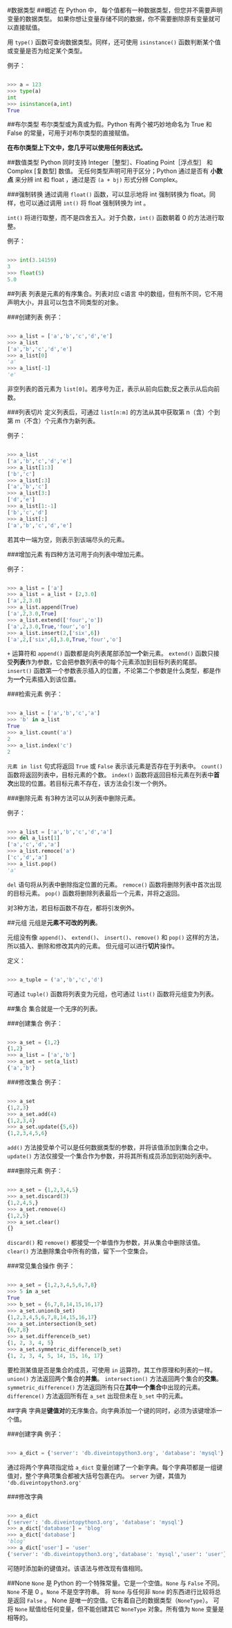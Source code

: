 #数据类型
##概述
在 Python 中， 每个值都有一种数据类型，但您并不需要声明变量的数据类型。
如果你想让变量存储不同的数据，你不需要删除原有变量就可以直接赋值。

用 `type()` 函数可查询数据类型。同样，还可使用 `isinstance()` 函数判断某个值或变量是否为给定某个类型。

例子：

```python

>>> a = 123
>>> type(a)
int
>>> isinstance(a,int)
True
```

##布尔类型
布尔类型或为真或为假。Python 有两个被巧妙地命名为 True 和 False 的常量，可用于对布尔类型的直接赋值。

**在布尔类型上下文中，您几乎可以使用任何表达式。**

##数值类型
Python 同时支持 Integer［整型］、Floating Point［浮点型］ 和 Complex [复数型] 数值。
无任何类型声明可用于区分；Python 通过是否有 **小数点** 来分辨 int 和 float ，通过是否 `(a + bj)` 形式分辨 Complex。

###强制转换
通过调用 `float()` 函数，可以显示地将 int 强制转换为 float。同样，也可以通过调用 `int()` 将 float 强制转换为 int 。

`int()` 将进行取整，而不是四舍五入。对于负数，`int()` 函数朝着 0 的方法进行取整。

例子：

```python

>>> int(3.14159)
3
>>> float(5)
5.0
```

##列表
列表是元素的有序集合。列表对应 c语言 中的数组，但有所不同，它不用声明大小，并且可以包含不同类型的对象。

###创建列表
例子：

```python

>>> a_list = ['a','b','c','d','e']
>>> a_list
['a','b','c','d','e']
>>> a_list[0]
'a'
>>> a_list[-1]
'e'
```

非空列表的首元素为 `list[0]`。若序号为正，表示从前向后数;反之表示从后向前数。

###列表切片
定义列表后，可通过 `list[n:m]` 的方法从其中获取第 n（含）个到第 m（不含）个元素作为新列表。

例子：

```python

>>> a_list
['a','b','c','d','e']
>>> a_list[1:3]
['b','c']
>>> a_list[:3]
['a','b','c']
>>> a_list[3:]
['d','e']
>>> a_list[1:-1]
['b','c','d']
>>> a_list[:]
['a','b','c','d','e']
```

若其中一端为空，则表示到该端尽头的元素。

###增加元素
有四种方法可用于向列表中增加元素。

例子：

```python

>>> a_list = ['a']
>>> a_list = a_list + [2,3.0]
['a',2,3.0]
>>> a_list.append(True)
['a',2,3.0,True]
>>> a_list.extend(['four','o'])
['a',2,3.0,True,'four','o']
>>> a_list.insert(2,['six',6])
['a',2,['six',6],3.0,True,'four','o']
```

`+` 运算符和 `append()` 函数都是向列表尾部添加**一个**新元素。
`extend()` 函数只接受**列表**作为参数，它会把参数列表中的每个元素添加到目标列表的尾部。
`insert()` 函数第一个参数表示插入的位置，不论第二个参数是什么类型，都是作为**一个**元素插入到该位置。

###检索元素
例子：

```python

>>> a_list = ['a','b','c','a']
>>> 'b' in a_list
True
>>> a_list.count('a')
2
>>> a_list.index('c')
2
```

`元素 in list` 句式将返回 `True` 或 `False` 表示该元素是否存在于列表中。
`count()` 函数将返回列表中，目标元素的个数。
`index()` 函数将返回目标元素在列表中**首次**出现的位置。若目标元素不存在，该方法会引发一个例外。

###删除元素
有3种方法可以从列表中删除元素。

例子：

```python

>>> a_list = ['a','b','c','d','a']
>>> del a_list[1]
['a','c','d','a']
>>> a_list.remoce('a')
['c','d','a']
>>> a_list.pop()
'a'
```

`del` 语句将从列表中删除指定位置的元素。
`remoce()` 函数将删除列表中首次出现的目标元素。
`pop()` 函数将删除列表最后一个元素，并将之返回。

对3种方法，若目标函数不存在，都将引发例外。

##元组
元组是**元素不可改的列表**。

元组没有像 `append()`、 `extend()`、 `insert()`、`remove()` 和 `pop()` 这样的方法，所以插入、删除和修改其内的元素。
但元组可以进行**切片**操作。

定义：

```python

>>> a_tuple = ('a','b','c','d')
```

可通过 `tuple()` 函数将列表变为元组，也可通过 `list()` 函数将元组变为列表。

##集合
集合就是一个无序的列表。

###创建集合
例子：

```python

>>> a_set = {1,2}
{1,2}
>>> a_list = ['a','b']
>>> a_set = set(a_list)
{'a','b'}
```

###修改集合
例子：

```python

>>> a_set
{1,2,3}
>>> a_set.add(4)
{1,2,3,4}
>>> a_set.update({5,6})
{1,2,3,4,5,6}
```

`add()` 方法接受单个可以是任何数据类型的参数，并将该值添加到集合之中。
`update()` 方法仅接受一个集合作为参数，并将其所有成员添加到初始列表中。

###删除元素
例子：

```python

>>> a_set = {1,2,3,4,5}
>>> a_set.discard(3)
{1,2,4,5,}
>>> a_set.remove(4)
{1,2,5}
>>> a_set.clear()
{}
```

`discard()` 和 `remove()` 都接受一个单值作为参数，并从集合中删除该值。
`clear()` 方法删除集合中所有的值，留下一个空集合。

###常见集合操作
例子：

```python

>>> a_set = {1,2,3,4,5,6,7,8} 
>>> 5 in a_set 
True 
>>> b_set = {6,7,8,14,15,16,17} 
>>> a_set.union(b_set) 
{1,2,3,4,5,6,7,8,14,15,16,17} 
>>> a_set.intersection(b_set) 
{6,7,8} 
>>> a_set.difference(b_set) 
{1, 2, 3, 4, 5} 
>>> a_set.symmetric_difference(b_set) 
{1, 2, 3, 4, 5, 14, 15, 16, 17}
```

要检测某值是否是集合的成员，可使用 `in` 运算符。其工作原理和列表的一样。
`union()` 方法返回两个集合的**并集**。
`intersection()` 方法返回两个集合的**交集**。
`symmetric_difference()` 方法返回所有只在**其中一个集合**中出现的元素。
`difference()` 方法返回所有在 `a_set` 出现但未在 `b_set` 中的元素。

##字典
字典是**键值对**的无序集合。向字典添加一个键的同时，必须为该键增添一个值。

###创建字典
例子：

```python

>>> a_dict = {'server': 'db.diveintopython3.org', 'database': 'mysql'}
```

通过将两个字典项指定给 `a_dict` 变量创建了一个新字典。每个字典项都是一组键值对，整个字典项集合都被大括号包裹在内。
`server` 为键，其值为 `'db.diveintopython3.org'`

###修改字典

```python

>>> a_dict
{'server': 'db.diveintopython3.org', 'database': 'mysql'}
>>> a_dict['database'] = 'blog' 
>>> a_dict['database']
'blog'
>>> a_dict['user'] = 'user'
{'server': 'db.diveintopython3.org','database': 'mysql','user': 'user'}
```

可随时添加新的键值对。该语法与修改现有值相同。

##None
`None` 是 Python 的一个特殊常量。它是一个空值。`None` 与 `False` 不同。`None` 不是 0 。`None` 不是空字符串。
将 `None` 与任何非 `None` 的东西进行比较将总是返回 `False` 。
None 是唯一的空值。它有着自己的数据类型（`NoneType`）。
可将 `None` 赋值给任何变量，但不能创建其它 `NoneType` 对象。所有值为 `None` 变量是相等的。
